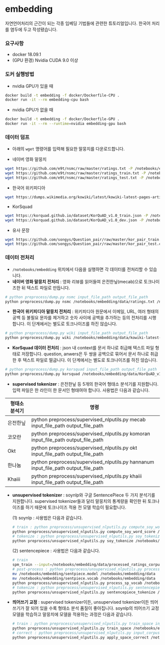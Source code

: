 # embedding
자연언어처리의 근간이 되는 각종 임베딩 기법들에 관련한 튜토리얼입니다. 한국어 처리를 염두에 두고 작성됐습니다.



### 요구사항

- docker 18.09.1
- (GPU 환경) Nvidia CUDA 9.0 이상



### 도커 실행방법

- nvidia GPU가 있을 때
```bash
docker build -t embedding -f docker/Dockerfile-CPU .
docker run -it --rm embedding-cpu bash
```

- nvidia GPU가 없을 때

```bash
docker build -t embedding -f docker/Dockerfile-GPU .
docker run -it --rm --runtime=nvidia embedding-gpu bash
```



### 데이터 덤프

- 아래의 `wget` 명령어를 입력해 필요한 말뭉치를 다운로드합니다.

- 네이버 영화 말뭉치

```bash
wget https://github.com/e9t/nsmc/raw/master/ratings.txt -P /notebooks/embedding/data
wget https://github.com/e9t/nsmc/raw/master/ratings_train.txt -P /notebooks/embedding/data
wget https://github.com/e9t/nsmc/raw/master/ratings_test.txt -P /notebooks/embedding/data
```

- 한국어 위키피디아

```bash
wget https://dumps.wikimedia.org/kowiki/latest/kowiki-latest-pages-articles.xml.bz2 -P /notebooks/embedding/data
```

- KorSquad

```bash
wget https://korquad.github.io/dataset/KorQuAD_v1.0_train.json -P /notebooks/embedding/data
wget https://korquad.github.io/dataset/KorQuAD_v1.0_dev.json -P /notebooks/embedding/data
```

- 유사 문장

```bash
wget https://github.com/songys/Question_pair/raw/master/kor_pair_train.csv -P /notebooks/embedding/data
wget https://github.com/songys/Question_pair/raw/master/kor_pair_test.csv -P /notebooks/embedding/data
```



### 데이터 전처리

- `/notebooks/embedding` 위치에서 다음을 실행하면 각 데이터를 전처리할 수 있습니다.
- **네이버 영화 말뭉치 전처리** : 영화 리뷰를 읽어들여 은전한닢(mecab)으로 토크나이즈한 뒤 텍스트 파일로 만듭니다.

```bash
# python preprocess/dump.py nsmc input_file_path output_file_path
python preprocess/dump.py nsmc /notebooks/embedding/data/ratings.txt /notebooks/embedding/data/processed_ratings.txt
```

- **한국어 위키피디아 말뭉치 전처리** : 위키피디아 원문에서 이메일, URL, 여러 형태의 공백 등 불필요 문자를 제거하고 숫자 사이에 공백을 추가하는 등의 전처리를 시행합니다. 이 단계에서는 별도로 토크나이즈를 하진 않습니다.

```bash
# python preprocess/dump.py wiki input_file_path output_file_path
python preprocess/dump.py wiki /notebooks/embedding/data/kowiki-latest-pages-articles.xml.bz2 /notebooks/embedding/data/wiki_ko_raw.txt
```

- **KorSquad 데이터 전처리** : json 내 context를 문서 하나로 취급해 텍스트 파일 형태로 저장합니다. question, anwers은 두 쌍을 공백으로 묶어서 문서 하나로 취급한 후 텍스트 파일로 떨굽니다. 이 단계에서는 별도로 토크나이즈를 하진 않습니다.

```bash
# python preprocess/dump.py korsquad input_file_path output_file_path
python preprocess/dump.py korsquad /notebooks/embedding/data/KorQuAD_v1.0_train.json /notebooks/embedding/data/processed_korsquad_train.txt
```

- **supervised tokenizer** : 은전한닢 등 5개의 한국어 형태소 분석기를 지원합니다. 입력 파일은 한 라인이 한 문서인 형태여야 합니다. 사용법은 다음과 같습니다.

| 형태소 분석기 | 명령                                                         |
| ------------- | ------------------------------------------------------------ |
| 은전한닢      | python preprocess/supervised_nlputils.py mecab input_file_path output_file_path |
| 코모란        | python preprocess/supervised_nlputils.py komoran input_file_path output_file_path |
| Okt           | python preprocess/supervised_nlputils.py okt input_file_path output_file_path |
| 한나눔        | python preprocess/supervised_nlputils.py hannanum input_file_path output_file_path |
| Khaiii        | python preprocess/supervised_nlputils.py khaiii input_file_path output_file_path |

- **unsupervised tokenizer** : soynlp와 구글 SentencePiece 두 가지 분석기를 지원합니다. supervised tokenizer들과 달리 말뭉치의 통계량을 확인한 뒤 토크나이즈를 하기 때문에 토크나이즈 적용 전 모델 학습이 필요합니다.

  (1) soynlp : 사용법은 다음과 같습니다.

  ```bash
  # train : python preprocess/unsupervised_nlputils.py compute_soy_word_score input_file_path model_save_path
  python preprocess/unsupervised_nlputils.py compute_soy_word_score /notebooks/embedding/data/processed_ratings.txt /notebooks/embedding/data/soyword.model
  # tokenize : python preprocess/unsupervised_nlputils.py soy_tokenize input_corpus_path model_save_path output_corpus_path
  python preprocess/unsupervised_nlputils.py soy_tokenize /notebooks/embedding/data/processed_ratings_corpus.txt /notebooks/embedding/data/soyword.model data/tokenized_corpus_soynlp.txt
  ```

  (2) sentencepiece : 사용법은 다음과 같습니다.

  ```bash
  # train
  spm_train --input=/notebooks/embedding/data/processed_ratings_corpus.txt --model_prefix=sentpiece --vocab_size=10000
  # post-process : python preprocess/unsupervised_nlputils.py process_sp_vocab model_vocab_path output_vocab_path
  mv /notebooks/embedding/sentpiece.model /notebooks/embedding/data
  mv /notebooks/embedding/sentpiece.vocab /notebooks/embedding/data
  python preprocess/unsupervised_nlputils.py process_sp_vocab /notebooks/embedding/sentpiece.vocab /notebooks/embedding/processd_sentpiece.vocab
  # tokenize : python preprocess/unsupervised_nlputils.py sentencepiece_tokenize output_vocab_path input_corpus_path output_corpus_path
  python preprocess/unsupervised_nlputils.py sentencepiece_tokenize /notebooks/embedding/data/processd_sentpiece.vocab /notebooks/embedding/data/corrected_ratings_corpus.txt /notebooks/embedding/data/tokenized_corpus_sentpiece.txt
  ```

- **띄어쓰기 교정** : supervised tokenizer이든, unsupervised tokenizer이든 띄어쓰기가 잘 되어 있을 수록 형태소 분석 품질이 좋아집니다. soynlp의 띄어쓰기 교정 모델을 학습하고 말뭉치에 모델을 적용하는 과정은 다음과 같습니다.

  ```bash
  # train : python preprocess/unsupervised_nlputils.py train_space input_corpus_path model_save_path
  python preprocess/unsupervised_nlputils.py train_space /notebooks/embedding/data/processed_ratings.txt /notebooks/embedding/data/space.model
  # correct : python preprocess/unsupervised_nlputils.py input_corpus_path model_save_path output_corpus_path
  python preprocess/unsupervised_nlputils.py apply_space_correct /notebooks/embedding/data/processed_ratings.txt /notebooks/embedding/data/space.model /notebooks/embedding/data/corrected_ratings_corpus.txt
  ```

  